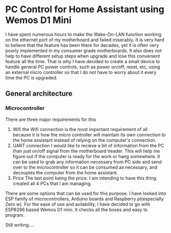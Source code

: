 # PC Control for Home Assistant using Wemos D1 Mini
I have spent numerous hours to make the Wake-On-LAN function working on the ethernet port of my motherboard and failed miserably. It is very hard to believe that the feature has been there for decades, yet it is often very poorly implemented in my consumer grade motherboards. It also does not help to have different setup steps when upgrade and lose this convenient feature all the time. That is why I have decided to create a small device to handle general PC power controls, such as power on/off, reset, etc, using an external micro controller so that I do not have to worry about it every time the PC is upgraded.

## General architecture
### Microcontroller
There are three major requirements for this
1. Wifi
the Wifi connection is the most important requirement of all because it is how the micro controller will maintain its own connection to the home assistant instead of relying on the computer's connection.
2. UART connection
I would like to recieve a bit of information from the PC than just on/off signal from the motherboard header. This will help me figure out if the computer is ready for the work or hang somewhere. It can be used to grab any information necessary from PC side and send over to the microcontroller so it can be consumed as necessary, and decouples the computer from the home assistant.
3. Price
The last point being the price. I am intending to have this thing created all 4 PCs that I am managing.

There are some options that can be used for this purpose. I have looked into ESP family of microcontrollers, Arduino boards and Raspberry pi(especially Zero w). For the ease of use and avilability, I have decided to go with ESP8266 based Wemos D1 mini. It checks all the boxes and easy to program.


Still writing....
